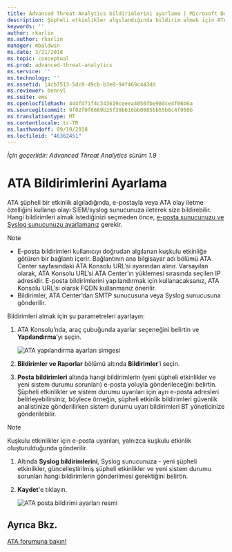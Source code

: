 ```yaml
---
title: Advanced Threat Analytics bildirimlerini ayarlama | Microsoft Docs
description: Şüpheli etkinlikler algılandığında bildirim almak için ATA uyarıları oluşturma adımları açıklanmaktadır.
keywords: ''
author: rkarlin
ms.author: rkarlin
manager: mbaldwin
ms.date: 3/21/2018
ms.topic: conceptual
ms.prod: advanced-threat-analytics
ms.service: ''
ms.technology: ''
ms.assetid: 14cb7513-5dc8-49cb-b3e0-94f469c443dd
ms.reviewer: bennyl
ms.suite: ems
ms.openlocfilehash: 444fd71f4c343619ceeea4056fbe98dce4f06b6a
ms.sourcegitcommit: 9f02f0f6669b25f39b616bb0885bb55b8c4f050b
ms.translationtype: MT
ms.contentlocale: tr-TR
ms.lasthandoff: 09/19/2018
ms.locfileid: "46362451"
---
```

*İçin geçerlidir: Advanced Threat Analytics sürüm 1.9*



# <a name="set-ata-notifications"></a>ATA Bildirimlerini Ayarlama
ATA şüpheli bir etkinlik algıladığında, e-postayla veya ATA olay iletme özelliğini kullanıp olayı SIEM/syslog sunucunuza ileterek size bildirebilir. Hangi bildirimleri almak istediğinizi seçmeden önce, [e-posta sunucunuzu ve Syslog sunucunuzu ayarlamanız](setting-syslog-email-server-settings.md) gerekir.

> [!NOTE]
> -   E-posta bildirimleri kullanıcıyı doğrudan algılanan kuşkulu etkinliğe götüren bir bağlantı içerir. Bağlantının ana bilgisayar adı bölümü ATA Center sayfasındaki ATA Konsolu URL’si ayarından alınır. Varsayılan olarak, ATA Konsolu URL’si ATA Center’ın yüklemesi sırasında seçilen IP adresidir. E-posta bildirimlerini yapılandırmak için kullanacaksanız, ATA Konsolu URL'si olarak FQDN kullanmanız önerilir.
> -   Bildirimler, ATA Center’dan SMTP sunucusuna veya Syslog sunucusuna gönderilir.


Bildirimleri almak için şu parametreleri ayarlayın:


1. ATA Konsolu’nda, araç çubuğunda ayarlar seçeneğini belirtin ve **Yapılandırma**’yı seçin.
    
    ![ATA yapılandırma ayarları simgesi](media/ATA-config-icon.png)
    
1. **Bildirimler ve Raporlar** bölümü altında **Bildirimler**’i seçin.
1. **Posta bildirimleri** altında hangi bildirimlerin (yeni şüpheli etkinlikler ve yeni sistem durumu sorunları) e-posta yoluyla gönderileceğini belirtin. Şüpheli etkinlikler ve sistem durumu uyarıları için ayrı e-posta adresleri belirleyebilirsiniz, böylece örneğin, şüpheli etkinlik bildirimleri güvenlik analistinize gönderilirken sistem durumu uyarı bildirimleri BT yöneticinize gönderilebilir.
    
  > [!NOTE]
  > Kuşkulu etkinlikler için e-posta uyarıları, yalnızca kuşkulu etkinlik oluşturulduğunda gönderilir.

1. Altında **Syslog bildirimlerini**, Syslog sunucunuza - yeni şüpheli etkinlikler, güncelleştirilmiş şüpheli etkinlikler ve yeni sistem durumu sorunları hangi bildirimlerin gönderilmesi gerektiğini belirtin.
1. **Kaydet**'e tıklayın.
    
    ![ATA posta bildirimi ayarları resmi](media/ata-mail-notification-settings.png)




## <a name="see-also"></a>Ayrıca Bkz.
[ATA forumuna bakın!](https://social.technet.microsoft.com/Forums/security/home?forum=mata)
